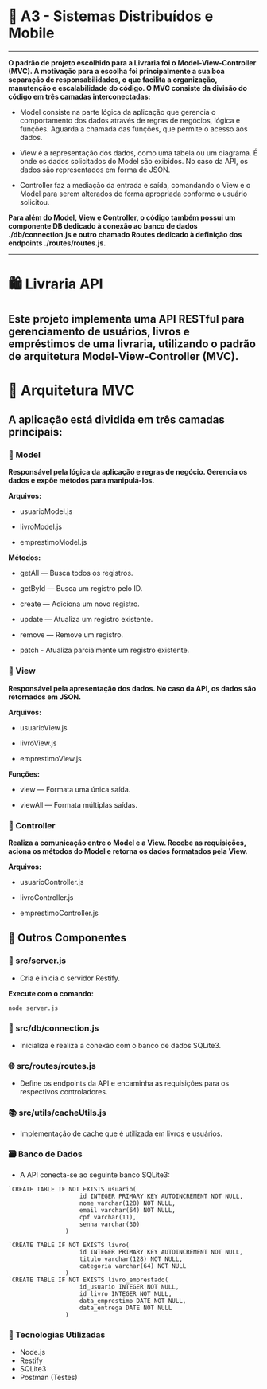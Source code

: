 # 📘 A3 - Sistemas Distribuídos e Mobile

-----

**O padrão de projeto escolhido para a Livraria foi o Model-View-Controller (MVC). A
motivação para a escolha foi principalmente a sua boa separação de
responsabilidades, o que facilita a organização, manutenção e escalabilidade do
código. O MVC consiste da divisão do código em três camadas interconectadas:**

- Model consiste na parte lógica da aplicação que gerencia o comportamento
dos dados através de regras de negócios, lógica e funções. Aguarda a
chamada das funções, que permite o acesso aos dados.

- View é a representação dos dados, como uma tabela ou um diagrama. É
onde os dados solicitados do Model são exibidos. No caso da API, os dados
são representados em forma de JSON.

- Controller faz a mediação da entrada e saída, comandando o View e o
Model para serem alterados de forma apropriada conforme o usuário
solicitou.

**Para além do Model, View e Controller, o código também possui um componente
DB dedicado à conexão ao banco de dados ./db/connection.js e outro chamado
Routes dedicado à definição dos endpoints ./routes/routes.js.**

-----

# 🛍️ Livraria API
## Este projeto implementa uma API RESTful para gerenciamento de usuários, livros e empréstimos de uma livraria, utilizando o padrão de arquitetura Model-View-Controller (MVC).

# 📐 Arquitetura MVC
## A aplicação está dividida em três camadas principais:

### 🔹 Model
**Responsável pela lógica da aplicação e regras de negócio. Gerencia os dados e expõe métodos para manipulá-los.**

**Arquivos:**

- usuarioModel.js

- livroModel.js

- emprestimoModel.js

**Métodos:**

- getAll — Busca todos os registros.

- getById — Busca um registro pelo ID.

- create — Adiciona um novo registro.

- update — Atualiza um registro existente.

- remove — Remove um registro.

- patch - Atualiza parcialmente um registro existente.

### 🔹 View
**Responsável pela apresentação dos dados. No caso da API, os dados são retornados em JSON.**

**Arquivos:**

- usuarioView.js

- livroView.js

- emprestimoView.js

**Funções:**

- view — Formata uma única saída.

- viewAll — Formata múltiplas saídas.

### 🔹 Controller
**Realiza a comunicação entre o Model e a View. Recebe as requisições, aciona os métodos do Model e retorna os dados formatados pela View.**

**Arquivos:**

- usuarioController.js

- livroController.js

- emprestimoController.js

## 📁 Outros Componentes

### 📄 src/server.js
- Cria e inicia o servidor Restify.

**Execute com o comando:** 
```
node server.js
```

### 🔌 src/db/connection.js
- Inicializa e realiza a conexão com o banco de dados SQLite3.

### 🌐 src/routes/routes.js
- Define os endpoints da API e encaminha as requisições para os respectivos controladores.

### 📚 src/utils/cacheUtils.js
- Implementação de cache que é utilizada em livros e usuários.

### 🗃️ Banco de Dados
- A API conecta-se ao seguinte banco SQLite3:

```
`CREATE TABLE IF NOT EXISTS usuario(
                    id INTEGER PRIMARY KEY AUTOINCREMENT NOT NULL,
                    nome varchar(128) NOT NULL,
                    email varchar(64) NOT NULL,
                    cpf varchar(11),
                    senha varchar(30)
                )

`CREATE TABLE IF NOT EXISTS livro(
                    id INTEGER PRIMARY KEY AUTOINCREMENT NOT NULL,
                    titulo varchar(128) NOT NULL,
                    categoria varchar(64) NOT NULL
                )
`CREATE TABLE IF NOT EXISTS livro_emprestado(
                    id_usuario INTEGER NOT NULL,
                    id_livro INTEGER NOT NULL,
                    data_emprestimo DATE NOT NULL,
                    data_entrega DATE NOT NULL
                )
```
### 🚀 Tecnologias Utilizadas
- Node.js
- Restify
- SQLite3
- Postman (Testes)
